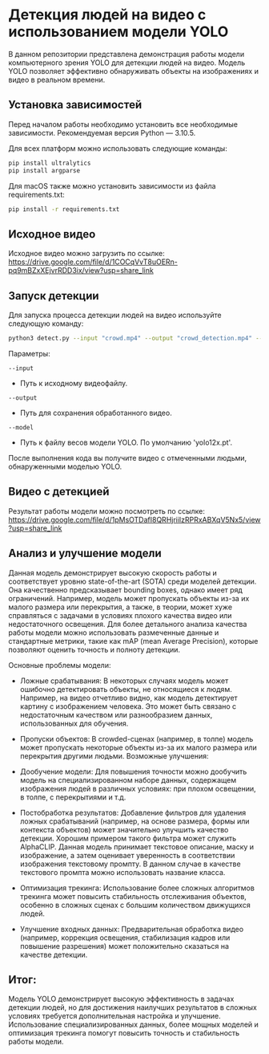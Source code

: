# Детекция людей на видео с использованием модели YOLO

В данном репозитории представлена демонстрация работы модели компьютерного зрения YOLO для детекции людей на видео. Модель YOLO позволяет эффективно обнаруживать объекты на изображениях и видео в реальном времени.

## Установка зависимостей

Перед началом работы необходимо установить все необходимые зависимости. Рекомендуемая версия Python — 3.10.5.

Для всех платформ можно использовать следующие команды:

```bash
pip install ultralytics
pip install argparse     
```
Для macOS также можно установить зависимости из файла requirements.txt:

```bash
pip install -r requirements.txt
```

## Исходное видео

Исходное видео можно загрузить по ссылке:
https://drive.google.com/file/d/1COCqVvT8uOERn-pq9mBZxXEjvrRDD3ix/view?usp=share_link

## Запуск детекции

Для запуска процесса детекции людей на видео используйте следующую команду:


```bash
python3 detect.py --input "crowd.mp4" --output "crowd_detection.mp4" --model "yolo12x.pt"
```

Параметры:


```
--input
```
- Путь к исходному видеофайлу.

```
--output
```
- Путь для сохранения обработанного видео.

```
--model
```
- Путь к файлу весов модели YOLO. По умолчанию 'yolo12x.pt'.

После выполнения кода вы получите видео с отмеченными людьми, обнаруженными моделью YOLO.

## Видео с детекцией

Результат работы модели можно посмотреть по ссылке:
https://drive.google.com/file/d/1pMsOTDafI8QRHjriilzRPRxABXqV5Nx5/view?usp=share_link

## Анализ и улучшение модели


Данная модель демонстрирует высокую скорость работы и соответствует уровню state-of-the-art (SOTA) среди моделей детекции. Она качественно предсказывает bounding boxes, однако имеет ряд ограничений. Например, модель может пропускать объекты из-за их малого размера или перекрытия, а также, в теории, может хуже справляться с задачами в условиях плохого качества видео или недостаточного освещения. Для более детального анализа качества работы модели можно использовать размеченные данные и стандартные метрики, такие как mAP (mean Average Precision), которые позволяют оценить точность и полноту детекции.

Основные проблемы модели:

- Ложные срабатывания:
В некоторых случаях модель может ошибочно детектировать объекты, не относящиеся к людям. Например, на видео отчетливо видно, как модель детектирует картину с изображением человека. Это может быть связано с недостаточным качеством или разнообразием данных, использованных для обучения.
- Пропуски объектов:
В crowded-сценах (например, в толпе) модель может пропускать некоторые объекты из-за их малого размера или перекрытия другими людьми.
Возможные улучшения:

- Дообучение модели:
Для повышения точности можно дообучить модель на специализированном наборе данных, содержащем изображения людей в различных условиях: при плохом освещении, в толпе, с перекрытиями и т.д.
- Постобработка результатов:
Добавление фильтров для удаления ложных срабатываний (например, на основе размера, формы или контекста объектов) может значительно улучшить качество детекции. Хорошим примером такого фильтра может служить AlphaCLIP. Данная модель принимает текстовое описание, маску и изображение, а затем оценивает уверенность в соответствии изображения текстовому промпту. В данном случае в качестве текстового промпта можно использовать название класса.
- Оптимизация трекинга:
Использование более сложных алгоритмов трекинга может повысить стабильность отслеживания объектов, особенно в сложных сценах с большим количеством движущихся людей.
- Улучшение входных данных:
Предварительная обработка видео (например, коррекция освещения, стабилизация кадров или повышение разрешения) может положительно сказаться на качестве детекции.
## Итог:

Модель YOLO демонстрирует высокую эффективность в задачах детекции людей, но для достижения наилучших результатов в сложных условиях требуется дополнительная настройка и улучшение. Использование специализированных данных, более мощных моделей и оптимизация трекинга помогут повысить точность и стабильность работы модели.
